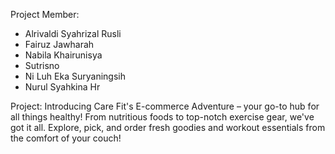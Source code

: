 Project Member:

- Alrivaldi Syahrizal Rusli
- Fairuz Jawharah  
- Nabila Khairunisya
- Sutrisno 
- Ni Luh Eka Suryaningsih
- Nurul Syahkina Hr

Project: Introducing Care Fit's E-commerce Adventure – your go-to hub for all things healthy! From nutritious foods to top-notch exercise gear, we've got it all. Explore, pick, and order fresh goodies and workout essentials from the comfort of your couch!
